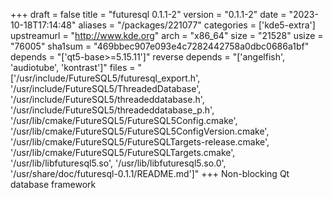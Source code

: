 +++
draft = false
title = "futuresql 0.1.1-2"
version = "0.1.1-2"
date = "2023-10-18T17:14:48"
aliases = "/packages/221077"
categories = ['kde5-extra']
upstreamurl = "http://www.kde.org"
arch = "x86_64"
size = "21528"
usize = "76005"
sha1sum = "469bbec907e093e4c7282442758a0dbc0686a1bf"
depends = "['qt5-base>=5.15.11']"
reverse depends = "['angelfish', 'audiotube', 'kontrast']"
files = "['/usr/include/FutureSQL5/futuresql_export.h', '/usr/include/FutureSQL5/ThreadedDatabase', '/usr/include/FutureSQL5/threadeddatabase.h', '/usr/include/FutureSQL5/threadeddatabase_p.h', '/usr/lib/cmake/FutureSQL5/FutureSQL5Config.cmake', '/usr/lib/cmake/FutureSQL5/FutureSQL5ConfigVersion.cmake', '/usr/lib/cmake/FutureSQL5/FutureSQLTargets-release.cmake', '/usr/lib/cmake/FutureSQL5/FutureSQLTargets.cmake', '/usr/lib/libfuturesql5.so', '/usr/lib/libfuturesql5.so.0', '/usr/share/doc/futuresql-0.1.1/README.md']"
+++
Non-blocking Qt database framework